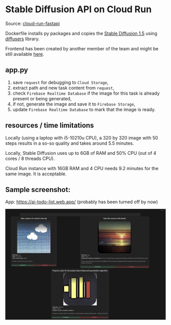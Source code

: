 # Stable Diffusion API on Cloud Run

Source: [cloud-run-fastapi](https://github.com/alexsantos/cloud-run-fastapi)

Dockerfile installs py packages and copies the [Stable Diffusion 1.5](https://huggingface.co/runwayml/stable-diffusion-v1-5) using [diffusers](https://github.com/huggingface/diffusers) library.

Frontend has been created by another member of the team and might be still available [here](https://github.com/Filmos/ToDo).

## app.py 

1. save `request` for debugging to `Cloud Storage`,
2. extract path and new task content from `request`,
3. check `Firebase Realtime Database` if the image for this task is already present or being generated,
4. if not, generate the image and save it to `Firebase Storage`,
5. update `Firebase Realtime Database` to mark that the image is ready.

## resources / time limitations

Locally (using a laptop with i5-10210u CPU), a 320 by 320 image with 50 steps results in a so-so quality and takes around 5.5 minutes. 

Locally, Stable Diffusion uses up to 6GB of RAM and 50% CPU (out of 4 cores / 8 threads CPU).

Cloud Run instance with 16GB RAM and 4 CPU needs 9.2 minutes for the same image. It is acceptable.



## Sample screenshot:

App: https://ai-todo-list.web.app/ (probably has been turned off by now)

![App screenshot](https://github.com/mstaczek/studies-cloud-run-project/blob/main/image_2023-05-08_211953028.png)
